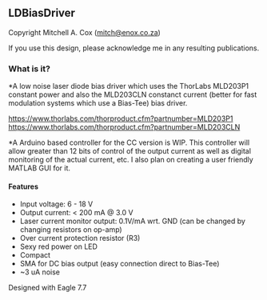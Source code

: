 ## LDBiasDriver
Copyright Mitchell A. Cox (mitch@enox.co.za)

If you use this design, please acknowledge me in any resulting publications.

### What is it?

*A low noise laser diode bias driver which uses the ThorLabs MLD203P1 constant power and also the MLD203CLN constanct current (better for fast modulation systems which use a Bias-Tee) bias driver.

https://www.thorlabs.com/thorproduct.cfm?partnumber=MLD203P1
https://www.thorlabs.com/thorproduct.cfm?partnumber=MLD203CLN

*A Arduino based controller for the CC version is WIP. This controller will allow greater than 12 bits of control of the output current as well as digital monitoring of the actual current, etc. I also plan on creating a user friendly MATLAB GUI for it.

#### Features

* Input voltage: 6 - 18 V
* Output current: < 200 mA @ 3.0 V
* Laser current monitor output: 0.1V/mA wrt. GND (can be changed by changing resistors on op-amp)
* Over current protection resistor (R3)
* Sexy red power on LED
* Compact
* SMA for DC bias output (easy connection direct to Bias-Tee)
* ~3 uA noise
 
Designed with Eagle 7.7
